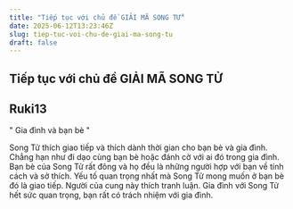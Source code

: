 ```yaml
---
title: "Tiếp tục với chủ đề GIẢI MÃ SONG TỬ"
date: 2025-06-12T13:23:46Z
slug: tiep-tuc-voi-chu-de-giai-ma-song-tu
draft: false
---
```


## Tiếp tục với chủ đề GIẢI MÃ SONG TỬ

## Ruki13

" Gia đình và bạn bè "
 
Song Tử thích giao tiếp và thích dành thời gian cho bạn bè và gia đình. Chẳng hạn như đi dạo cùng bạn bè hoặc đánh cờ với ai đó trong gia đình. Bạn bè của Song Tử rất đông và họ đều là những người hợp với bạn về tính cách và sở thích. Yếu tố quan trọng nhất mà Song Tử mong muốn ở bạn bè đó là giao tiếp. Người của cung này thích tranh luận.​
Gia đình với Song Tử hết sức quan trọng, bạn rất có trách nhiệm với gia đình.​